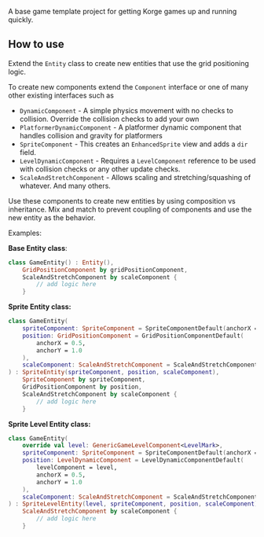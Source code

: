 A base game template project for getting Korge games up and running quickly.

## How to use

Extend the `Entity` class to create new entities that use the grid positioning logic.

To create new components extend the `Component` interface or one of many other existing interfaces such as
* `DynamicComponent` - A simple physics movement with no checks to collision. Override the collision checks to add your own
* `PlatformerDynamicComponent` - A platformer dynamic component that handles collision and gravity for platformers
* `SpriteComponent` - This creates an `EnhancedSprite` view and adds a `dir` field.
* `LevelDynamicComponent` - Requires a `LevelComponent` reference to be used with collision checks or any other update checks.
* `ScaleAndStretchComponent` - Allows scaling and stretching/squashing of whatever.
And many others.
  
Use these components to create new entities by using composition vs inheritance.
Mix and match to prevent coupling of components and use the new entity as the behavior.

Examples:

**Base Entity class**:
```kotlin
class GameEntity() : Entity(),
    GridPositionComponent by gridPositionComponent,
    ScaleAndStretchComponent by scaleComponent {
        // add logic here
    }
```


**Sprite Entity class:**

```kotlin
class GameEntity(
    spriteComponent: SpriteComponent = SpriteComponentDefault(anchorX = 0.5, anchorY = 1.0),
    position: GridPositionComponent = GridPositionComponentDefault(
        anchorX = 0.5,
        anchorY = 1.0
    ),
    scaleComponent: ScaleAndStretchComponent = ScaleAndStretchComponentDefault()
) : SpriteEntity(spriteComponent, position, scaleComponent),
    SpriteComponent by spriteComponent,
    GridPositionComponent by position,
    ScaleAndStretchComponent by scaleComponent {
        // add logic here
    }
```


**Sprite Level Entity class:**

```Kotlin
class GameEntity(
    override val level: GenericGameLevelComponent<LevelMark>,
    spriteComponent: SpriteComponent = SpriteComponentDefault(anchorX = 0.5, anchorY = 1.0),
    position: LevelDynamicComponent = LevelDynamicComponentDefault(
        levelComponent = level,
        anchorX = 0.5,
        anchorY = 1.0
    ),
    scaleComponent: ScaleAndStretchComponent = ScaleAndStretchComponentDefault()
) : SpriteLevelEntity(level, spriteComponent, position, scaleComponent),
    ScaleAndStretchComponent by scaleComponent {
        // add logic here
    }
```

